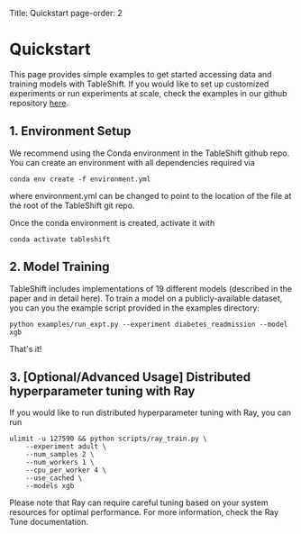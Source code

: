 Title: Quickstart
page-order: 2

# Quickstart
This page provides simple examples to get started accessing data and training models with TableShift. If you would like to set up customized experiments or run experiments at scale, check the examples in our github repository [here](https://github.com/mlfoundations/tableshift/tree/main/examples).

## 1. Environment Setup
We recommend using the Conda environment in the TableShift github repo. You can create an environment with all dependencies required via

```
conda env create -f environment.yml
```

where environment.yml can be changed to point to the location of the file at the root of the TableShift git repo.

Once the conda environment is created, activate it with

```
conda activate tableshift
```

## 2. Model Training
TableShift includes implementations of 19 different models (described in the paper and in detail here). To train a model on a publicly-available dataset, you can you the example script provided in the examples directory:

```
python examples/run_expt.py --experiment diabetes_readmission --model xgb
```

That's it!

## 3. [Optional/Advanced Usage] Distributed hyperparameter tuning with Ray
If you would like to run distributed hyperparameter tuning with Ray, you can run

```
ulimit -u 127590 && python scripts/ray_train.py \ 
    --experiment adult \ 
    --num_samples 2 \ 
    --num_workers 1 \ 
    --cpu_per_worker 4 \ 
    --use_cached \ 
    --models xgb
```

Please note that Ray can require careful tuning based on your system resources for optimal performance. For more information, check the Ray Tune documentation.
